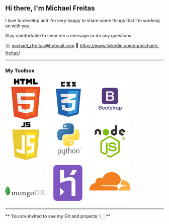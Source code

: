 ## Hi there, I'm Michael Freitas

I love to develop and I'm very happy to share some things that I'm working on with you. 

Stay comfortable to send me a message or do any questions.

✉️ michael_rfreitas@hotmail.com
🔗 https://www.linkedin.com/in/michaelr-freitas/

____

### My Toolbox

<img src="images/html5.png" alt="HTML5 Logo" width="130"> <img src="images/css3.png" alt="CSS3 Logo" width="130"> <img src="images/bootstrap.png" alt="Bootstrap Logo" width="130"> <img src="images/javascript.png" alt="JavaScript Logo" width="130"> <img src="images/python.png" alt="Python Logo" width="130"> <img src="images/nodejs.png" alt="NodeJS Logo" width="130"> <img src="images/mongodb.png" alt="MongoDB Logo" width="130"> <img src="images/heroku.png" alt="Heroku Logo" width="130"> <img src="images/cloudflare.png" alt="CloudFlare Logo" width="130"> 

____

** You are invited to see my Git and projects 👇🏻 **
